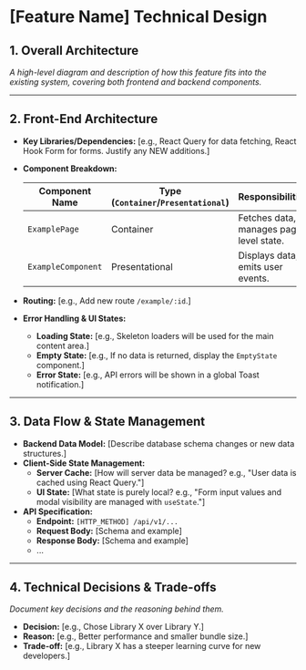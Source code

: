 # [Feature Name] Technical Design

## 1. Overall Architecture
*A high-level diagram and description of how this feature fits into the existing system, covering both frontend and backend components.*

---

## 2. Front-End Architecture
* **Key Libraries/Dependencies:** [e.g., React Query for data fetching, React Hook Form for forms. Justify any NEW additions.]
* **Component Breakdown:**

    | Component Name       | Type (`Container`/`Presentational`) | Responsibilities                               |
    | -------------------- | ----------------------------------- | ---------------------------------------------- |
    | `ExamplePage`        | Container                           | Fetches data, manages page-level state.        |
    | `ExampleComponent`   | Presentational                      | Displays data, emits user events.              |

* **Routing:** [e.g., Add new route `/example/:id`.]
* **Error Handling & UI States:**
  * **Loading State:** [e.g., Skeleton loaders will be used for the main content area.]
  * **Empty State:** [e.g., If no data is returned, display the `EmptyState` component.]
  * **Error State:** [e.g., API errors will be shown in a global Toast notification.]

---

## 3. Data Flow & State Management
* **Backend Data Model:** [Describe database schema changes or new data structures.]
* **Client-Side State Management:**
  * **Server Cache:** [How will server data be managed? e.g., "User data is cached using React Query."]
  * **UI State:** [What state is purely local? e.g., "Form input values and modal visibility are managed with `useState`."]
* **API Specification:**
  * **Endpoint:** `[HTTP_METHOD] /api/v1/...`
  * **Request Body:** [Schema and example]
  * **Response Body:** [Schema and example]
  * ...

---

## 4. Technical Decisions & Trade-offs
*Document key decisions and the reasoning behind them.*
* **Decision:** [e.g., Chose Library X over Library Y.]
* **Reason:** [e.g., Better performance and smaller bundle size.]
* **Trade-off:** [e.g., Library X has a steeper learning curve for new developers.]
